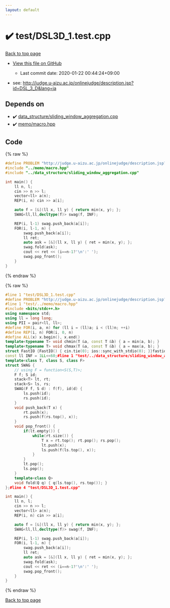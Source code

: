 ```yaml
---
layout: default
---
```


<!-- mathjax config similar to math.stackexchange -->
<script type="text/javascript" async
  src="https://cdnjs.cloudflare.com/ajax/libs/mathjax/2.7.5/MathJax.js?config=TeX-MML-AM_CHTML">
</script>
<script type="text/x-mathjax-config">
  MathJax.Hub.Config({
    TeX: { equationNumbers: { autoNumber: "AMS" }},
    tex2jax: {
      inlineMath: [ ['$','$'] ],
      processEscapes: true
    },
    "HTML-CSS": { matchFontHeight: false },
    displayAlign: "left",
    displayIndent: "2em"
  });
</script>

<script type="text/javascript" src="https://cdnjs.cloudflare.com/ajax/libs/jquery/3.4.1/jquery.min.js"></script>
<script src="https://cdn.jsdelivr.net/npm/jquery-balloon-js@1.1.2/jquery.balloon.min.js" integrity="sha256-ZEYs9VrgAeNuPvs15E39OsyOJaIkXEEt10fzxJ20+2I=" crossorigin="anonymous"></script>
<script type="text/javascript" src="../../assets/js/copy-button.js"></script>
<link rel="stylesheet" href="../../assets/css/copy-button.css" />


# :heavy_check_mark: test/DSL3D_1.test.cpp

<a href="../../index.html">Back to top page</a>

* <a href="{{ site.github.repository_url }}/blob/master/test/DSL3D_1.test.cpp">View this file on GitHub</a>
    - Last commit date: 2020-01-22 00:44:24+09:00


* see: <a href="http://judge.u-aizu.ac.jp/onlinejudge/description.jsp?id=DSL_3_D&lang=ja">http://judge.u-aizu.ac.jp/onlinejudge/description.jsp?id=DSL_3_D&lang=ja</a>


## Depends on

* :heavy_check_mark: <a href="../../library/data_structure/sliding_window_aggregation.cpp.html">data_structure/sliding_window_aggregation.cpp</a>
* :heavy_check_mark: <a href="../../library/memo/macro.hpp.html">memo/macro.hpp</a>


## Code

<a id="unbundled"></a>
{% raw %}
```cpp
#define PROBLEM "http://judge.u-aizu.ac.jp/onlinejudge/description.jsp?id=DSL_3_D&lang=ja"
#include "../memo/macro.hpp"
#include "../data_structure/sliding_window_aggregation.cpp"

int main() {
    ll n, l;
    cin >> n >> l;
    vector<ll> a(n);
    REP(i, n) cin >> a[i];

    auto f = [&](ll x, ll y) { return min(x, y); };
    SWAG<ll,ll,decltype(f)> swag(f, INF);

    REP(i, l-1) swag.push_back(a[i]);
    FOR(i, l-1, n) {
        swag.push_back(a[i]);
        ll ret;
        auto ask = [&](ll x, ll y) { ret = min(x, y); };
        swag.fold(ask);
        cout << ret << (i==n-1?'\n':' ');
        swag.pop_front();
    }
}
```
{% endraw %}

<a id="bundled"></a>
{% raw %}
```cpp
#line 1 "test/DSL3D_1.test.cpp"
#define PROBLEM "http://judge.u-aizu.ac.jp/onlinejudge/description.jsp?id=DSL_3_D&lang=ja"
#line 1 "test/../memo/macro.hpp"
#include <bits/stdc++.h>
using namespace std;
using ll = long long;
using PII = pair<ll, ll>;
#define FOR(i, a, n) for (ll i = (ll)a; i < (ll)n; ++i)
#define REP(i, n) FOR(i, 0, n)
#define ALL(x) x.begin(), x.end()
template<typename T> void chmin(T &a, const T &b) { a = min(a, b); }
template<typename T> void chmax(T &a, const T &b) { a = max(a, b); }
struct FastIO {FastIO() { cin.tie(0); ios::sync_with_stdio(0); }}fastiofastio;
const ll INF = 1LL<<60;#line 1 "test/../data_structure/sliding_window_aggregation.cpp"
template<class T, class S, class F>
struct SWAG {
    // using F = function<S(S,T)>;
    F f; S id;
    stack<T> lt, rt;
    stack<S> ls, rs;
    SWAG(F f, S d) : f(f), id(d) {
        ls.push(id);
        rs.push(id);
    }
    void push_back(T x) { 
        rt.push(x);
        rs.push(f(rs.top(), x));
    }
    void pop_front() {
        if(lt.empty()) {
            while(rt.size()) {
                T x = rt.top(); rt.pop(); rs.pop();
                lt.push(x);
                ls.push(f(ls.top(), x));
            }
        }
        lt.pop();
        ls.pop();
    }
    template<class Q>
    void fold(Q q) { q(ls.top(), rs.top()); }
};#line 4 "test/DSL3D_1.test.cpp"

int main() {
    ll n, l;
    cin >> n >> l;
    vector<ll> a(n);
    REP(i, n) cin >> a[i];

    auto f = [&](ll x, ll y) { return min(x, y); };
    SWAG<ll,ll,decltype(f)> swag(f, INF);

    REP(i, l-1) swag.push_back(a[i]);
    FOR(i, l-1, n) {
        swag.push_back(a[i]);
        ll ret;
        auto ask = [&](ll x, ll y) { ret = min(x, y); };
        swag.fold(ask);
        cout << ret << (i==n-1?'\n':' ');
        swag.pop_front();
    }
}
```
{% endraw %}

<a href="../../index.html">Back to top page</a>

